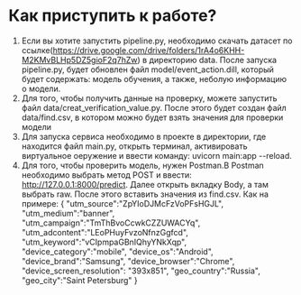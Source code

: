 # Как приступить к работе?
1) Если вы хотите запустить pipeline.py, необходимо скачать датасет по ссылке(https://drive.google.com/drive/folders/1rA4o6KHH-M2KMvBLHp5DZ5gioF2q7hZw) в директорию data. После запуска pipeline.py, будет обновлен файл model/event_action.dill, который будет содержать: модель обучения, а также, неболую информацию о модели.
2) Для того, чтобы получить данные на проверку, можете запустить файл data/creat_verification_value.py. После этого будет создан файл data/find.csv, в котором можно будет взять значения для проверки модели
3) Для запуска сервиса необходимо в проекте в директории, где находится файл main.py, открыть терминал, активировать виртуальное оеружение и ввести команду:  uvicorn main:app --reload.
4) Для того, чтобы проверить модель, нужен Postman.В Postman необходимо выбрать метод POST и ввести: http://127.0.0.1:8000/predict. Далее открыть вкладку Body, а там выбрать raw. После этого вставить значения из find.csv. Как на примере:
   {
    "utm_source":"ZpYIoDJMcFzVoPFsHGJL",
    "utm_medium":"banner",
    "utm_campaign":"TmThBvoCcwkCZZUWACYq",
    "utm_adcontent":"LEoPHuyFvzoNfnzGgfcd",
    "utm_keyword":"vCIpmpaGBnIQhyYNkXqp",
    "device_category":"mobile",
    "device_os":"Android",
    "device_brand":"Samsung",
    "device_browser":"Chrome",
    "device_screen_resolution": "393x851",
    "geo_country":"Russia",
    "geo_city":"Saint Petersburg"
}

